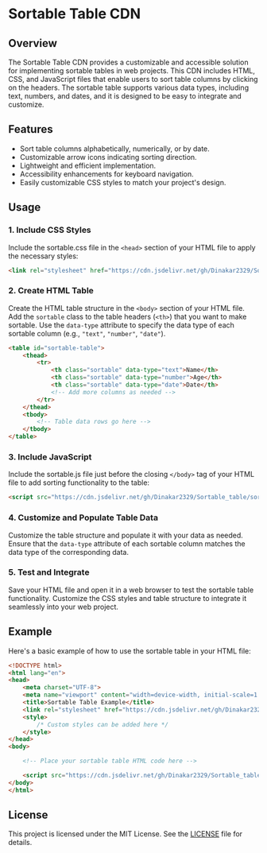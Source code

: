 
# Sortable Table CDN

## Overview

The Sortable Table CDN provides a customizable and accessible solution for implementing sortable tables in web projects. This CDN includes HTML, CSS, and JavaScript files that enable users to sort table columns by clicking on the headers. The sortable table supports various data types, including text, numbers, and dates, and it is designed to be easy to integrate and customize.

## Features

- Sort table columns alphabetically, numerically, or by date.
- Customizable arrow icons indicating sorting direction.
- Lightweight and efficient implementation.
- Accessibility enhancements for keyboard navigation.
- Easily customizable CSS styles to match your project's design.

## Usage

### 1. Include CSS Styles

Include the sortable.css file in the `<head>` section of your HTML file to apply the necessary styles:

```html
<link rel="stylesheet" href="https://cdn.jsdelivr.net/gh/Dinakar2329/Sortable_table.github.io//sortable.css"> 
```

### 2. Create HTML Table

Create the HTML table structure in the `<body>` section of your HTML file. Add the `sortable` class to the table headers (`<th>`) that you want to make sortable. Use the `data-type` attribute to specify the data type of each sortable column (e.g., `"text"`, `"number"`, `"date"`).

```html
<table id="sortable-table">
    <thead>
        <tr>
            <th class="sortable" data-type="text">Name</th>
            <th class="sortable" data-type="number">Age</th>
            <th class="sortable" data-type="date">Date</th>
            <!-- Add more columns as needed -->
        </tr>
    </thead>
    <tbody>
        <!-- Table data rows go here -->
    </tbody>
</table>
```

### 3. Include JavaScript

Include the sortable.js file just before the closing `</body>` tag of your HTML file to add sorting functionality to the table:

```html
<script src="https://cdn.jsdelivr.net/gh/Dinakar2329/Sortable_table/sortable.js"></script>
```

### 4. Customize and Populate Table Data

Customize the table structure and populate it with your data as needed. Ensure that the `data-type` attribute of each sortable column matches the data type of the corresponding data.

### 5. Test and Integrate

Save your HTML file and open it in a web browser to test the sortable table functionality. Customize the CSS styles and table structure to integrate it seamlessly into your web project.

## Example

Here's a basic example of how to use the sortable table in your HTML file:

```html
<!DOCTYPE html>
<html lang="en">
<head>
    <meta charset="UTF-8">
    <meta name="viewport" content="width=device-width, initial-scale=1.0">
    <title>Sortable Table Example</title>
    <link rel="stylesheet" href="https://cdn.jsdelivr.net/gh/Dinakar2329/Sortable_table.github.io//sortable.css"> 
    <style>
        /* Custom styles can be added here */
    </style>
</head>
<body>

    <!-- Place your sortable table HTML code here -->

    <script src="https://cdn.jsdelivr.net/gh/Dinakar2329/Sortable_table/sortable.js"></script>
</body>
</html>
```


## License

This project is licensed under the MIT License. See the [LICENSE](LICENSE) file for details.
